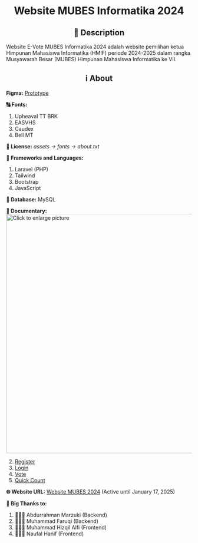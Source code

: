 <div align="center">
    <h1>Website MUBES Informatika 2024</h1>
</div>

<div align="center">
    <h2>📝 Description</h2>
</div>
    
Website E-Vote MUBES Informatika 2024 adalah website 
pemilihan ketua Himpunan Mahasiswa Informatika (HMIF) 
periode 2024-2025 dalam rangka Musyawarah Besar (MUBES) 
Himpunan Mahasiswa Informatika ke VII.

<div align="center">
    <h2>ℹ️ About</h2>
</div>

**Figma:** [Prototype](https://www.figma.com/design/VgkaqMaIDDh2IdytyGy1Gk/Website-MUBES-2024?node-id=0-1&t=fv5I9m3xOcn4Hpp4-1)

**🔠 Fonts:**
1. Upheaval TT BRK
2. EASVHS
3. Caudex
4. Bell MT

**📇 License:** *assets -> fonts -> about.txt*

**📖 Frameworks and Languages:**
1. Laravel (PHP)
2. Tailwind
3. Bootstrap
4. JavaScript

**📂 Database:** MySQL

**📑 Documentary:**
<b2>
<a href="https://drive.google.com/uc?export=view&id=1cwNUlDMXA6xLdZZLV_hAIwEdvlHXpApj">
<img src="https://drive.google.com/uc?export=view&id=1cwNUlDMXA6xLdZZLV_hAIwEdvlHXpApj" style="width: 650px; max-width: 100%; height: auto" title="Click to enlarge picture" />

2. [Register](https://drive.google.com/file/d/1Q-1F_0QwUdhyBsm9QSNFLPsBjnSAkssX/view?usp=drive_link)
3. [Login](https://drive.google.com/file/d/1_bAimfhYUG0Cd9dbvRhME-vkoPa-VeTO/view?usp=drive_link)
4. [Vote](https://drive.google.com/file/d/1andKdT653DbjSc5FvvtmEfSBlJi8BqZv/view?usp=drive_link)
5. [Quick Count](https://drive.google.com/file/d/1gNieU2Tc8BdUmUUUHENazxEko5aJxIVk/view?usp=drive_link)

**🌐 Website URL:** [Website MUBES 2024](https://mubeshmif.my.id) (Active until January 17, 2025)

**🎉 Big Thanks to:**
1. 🧑🏻‍💻 Abdurrahman Marzuki (Backend)
2. 🧑🏻‍💻 Muhammad Faruqi (Backend)
3. 🧑🏻‍💻 Muhammad Hizqil Alfi (Frontend)
4. 🧑🏻‍💻 Naufal Hanif (Frontend)
